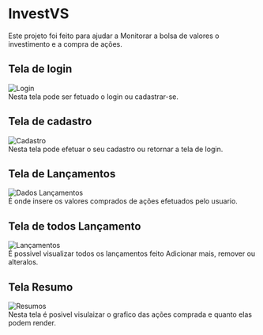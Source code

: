 # InvestVS
Este projeto foi feito para ajudar a Monitorar a bolsa de valores o investimento e a compra de ações.
<br>
## Tela de login
![Login](https://user-images.githubusercontent.com/90795502/158656619-845bab66-f889-432b-a1c7-91c000721a07.jpg)
<br> Nesta tela pode ser fetuado o login ou cadastrar-se. <br>
## Tela de cadastro
![Cadastro](https://user-images.githubusercontent.com/90795502/158657387-a7e6e0e3-cd5e-4bce-b563-e4c3ff85fa03.jpg)
<br> Nesta tela pode efetuar o seu cadastro ou retornar a tela de login.
## Tela de Lançamentos
![Dados Lançamentos](https://user-images.githubusercontent.com/90795502/158660393-279bf9c6-d663-4ffc-844f-df1352a5ad86.jpg)
<br> É onde insere os valores comprados de ações efetuados pelo usuario.
## Tela de todos Lançamento
![Lançamentos](https://user-images.githubusercontent.com/90795502/158661169-d212b5d7-2140-4ef9-bd9a-432f76f7450c.jpg)
<br> É possivel visualizar todos os lançamentos feito Adicionar mais, remover ou alteralos.
## Tela Resumo
![Resumos](https://user-images.githubusercontent.com/90795502/158661851-c89c4277-b7f5-44d0-a37e-3dbd3183d7ff.jpg)
<br> Nesta tela é posivel visulaizar o grafico das ações comprada e quanto elas podem render.
